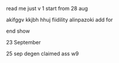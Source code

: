 read me
just v 1 
start from 28 aug

akifggv
kkjbh hhuj fiidility
alinpazoki
add for

end show

23 September 

25 sep
degen claimed 
ass w9
